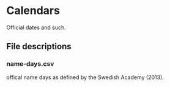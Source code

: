 # Calendars

Official dates and such.

## File descriptions

### name-days.csv

offical name days as defined by the Swedish Academy (2013).
